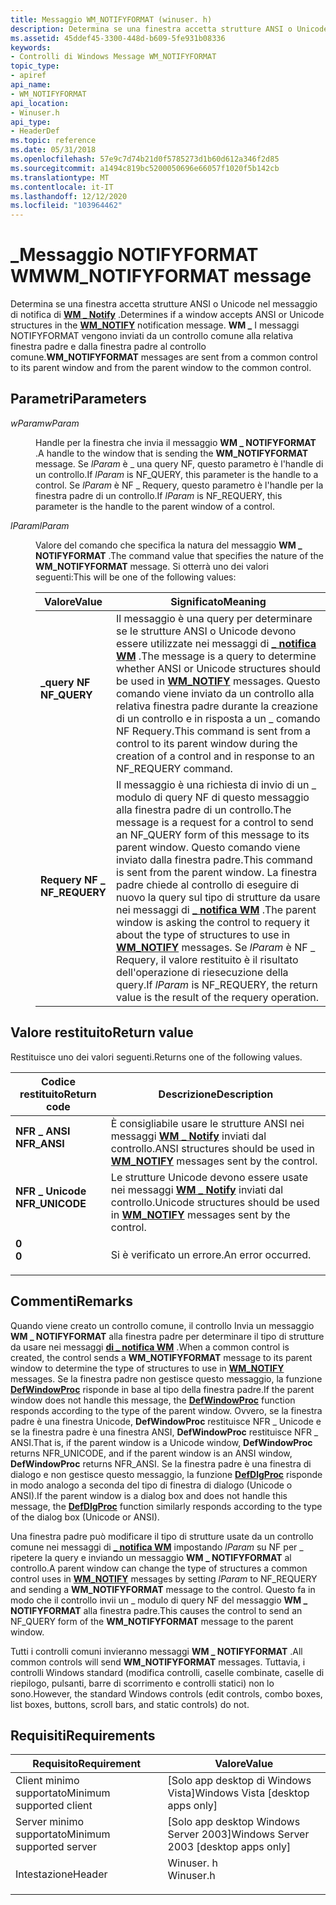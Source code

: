 ```yaml
---
title: Messaggio WM_NOTIFYFORMAT (winuser. h)
description: Determina se una finestra accetta strutture ANSI o Unicode nel messaggio di \_ notifica di WM Notify. I \_ messaggi WM NOTIFYFORMAT vengono inviati da un controllo comune alla relativa finestra padre e dalla finestra padre al controllo comune.
ms.assetid: 45ddef45-3300-448d-b609-5fe931b08336
keywords:
- Controlli di Windows Message WM_NOTIFYFORMAT
topic_type:
- apiref
api_name:
- WM_NOTIFYFORMAT
api_location:
- Winuser.h
api_type:
- HeaderDef
ms.topic: reference
ms.date: 05/31/2018
ms.openlocfilehash: 57e9c7d74b21d0f5785273d1b60d612a346f2d85
ms.sourcegitcommit: a1494c819bc5200050696e66057f1020f5b142cb
ms.translationtype: MT
ms.contentlocale: it-IT
ms.lasthandoff: 12/12/2020
ms.locfileid: "103964462"
---
```

# <a name="wm_notifyformat-message"></a><span data-ttu-id="3b5d5-105">\_Messaggio NOTIFYFORMAT WM</span><span class="sxs-lookup"><span data-stu-id="3b5d5-105">WM\_NOTIFYFORMAT message</span></span>

<span data-ttu-id="3b5d5-106">Determina se una finestra accetta strutture ANSI o Unicode nel messaggio di notifica di [**WM \_ Notify**](wm-notify.md) .</span><span class="sxs-lookup"><span data-stu-id="3b5d5-106">Determines if a window accepts ANSI or Unicode structures in the [**WM\_NOTIFY**](wm-notify.md) notification message.</span></span> <span data-ttu-id="3b5d5-107">**WM \_** I messaggi NOTIFYFORMAT vengono inviati da un controllo comune alla relativa finestra padre e dalla finestra padre al controllo comune.</span><span class="sxs-lookup"><span data-stu-id="3b5d5-107">**WM\_NOTIFYFORMAT** messages are sent from a common control to its parent window and from the parent window to the common control.</span></span>

## <a name="parameters"></a><span data-ttu-id="3b5d5-108">Parametri</span><span class="sxs-lookup"><span data-stu-id="3b5d5-108">Parameters</span></span>

<dl> <dt>

<span data-ttu-id="3b5d5-109">*wParam*</span><span class="sxs-lookup"><span data-stu-id="3b5d5-109">*wParam*</span></span> 
</dt> <dd>

<span data-ttu-id="3b5d5-110">Handle per la finestra che invia il messaggio **WM \_ NOTIFYFORMAT** .</span><span class="sxs-lookup"><span data-stu-id="3b5d5-110">A handle to the window that is sending the **WM\_NOTIFYFORMAT** message.</span></span> <span data-ttu-id="3b5d5-111">Se *lParam* è \_ una query NF, questo parametro è l'handle di un controllo.</span><span class="sxs-lookup"><span data-stu-id="3b5d5-111">If *lParam* is NF\_QUERY, this parameter is the handle to a control.</span></span> <span data-ttu-id="3b5d5-112">Se *lParam* è NF \_ Requery, questo parametro è l'handle per la finestra padre di un controllo.</span><span class="sxs-lookup"><span data-stu-id="3b5d5-112">If *lParam* is NF\_REQUERY, this parameter is the handle to the parent window of a control.</span></span>

</dd> <dt>

<span data-ttu-id="3b5d5-113">*lParam*</span><span class="sxs-lookup"><span data-stu-id="3b5d5-113">*lParam*</span></span> 
</dt> <dd>

<span data-ttu-id="3b5d5-114">Valore del comando che specifica la natura del messaggio **WM \_ NOTIFYFORMAT** .</span><span class="sxs-lookup"><span data-stu-id="3b5d5-114">The command value that specifies the nature of the **WM\_NOTIFYFORMAT** message.</span></span> <span data-ttu-id="3b5d5-115">Si otterrà uno dei valori seguenti:</span><span class="sxs-lookup"><span data-stu-id="3b5d5-115">This will be one of the following values:</span></span>



| <span data-ttu-id="3b5d5-116">Valore</span><span class="sxs-lookup"><span data-stu-id="3b5d5-116">Value</span></span>                                                                                                                                                | <span data-ttu-id="3b5d5-117">Significato</span><span class="sxs-lookup"><span data-stu-id="3b5d5-117">Meaning</span></span>                                                                                                                                                                                                                                                                                                                                                                                    |
|------------------------------------------------------------------------------------------------------------------------------------------------------|--------------------------------------------------------------------------------------------------------------------------------------------------------------------------------------------------------------------------------------------------------------------------------------------------------------------------------------------------------------------------------------------|
| <span id="NF_QUERY"></span><span id="nf_query"></span><dl> <span data-ttu-id="3b5d5-118"><dt>**\_query NF**</dt></span><span class="sxs-lookup"><span data-stu-id="3b5d5-118"><dt>**NF\_QUERY**</dt></span></span> </dl>       | <span data-ttu-id="3b5d5-119">Il messaggio è una query per determinare se le strutture ANSI o Unicode devono essere utilizzate nei messaggi di [**\_ notifica WM**](wm-notify.md) .</span><span class="sxs-lookup"><span data-stu-id="3b5d5-119">The message is a query to determine whether ANSI or Unicode structures should be used in [**WM\_NOTIFY**](wm-notify.md) messages.</span></span> <span data-ttu-id="3b5d5-120">Questo comando viene inviato da un controllo alla relativa finestra padre durante la creazione di un controllo e in risposta a un \_ comando NF Requery.</span><span class="sxs-lookup"><span data-stu-id="3b5d5-120">This command is sent from a control to its parent window during the creation of a control and in response to an NF\_REQUERY command.</span></span><br/>                                                                                                         |
| <span id="NF_REQUERY"></span><span id="nf_requery"></span><dl> <span data-ttu-id="3b5d5-121"><dt>**Requery NF \_**</dt></span><span class="sxs-lookup"><span data-stu-id="3b5d5-121"><dt>**NF\_REQUERY**</dt></span></span> </dl> | <span data-ttu-id="3b5d5-122">Il messaggio è una richiesta di invio di un \_ modulo di query NF di questo messaggio alla finestra padre di un controllo.</span><span class="sxs-lookup"><span data-stu-id="3b5d5-122">The message is a request for a control to send an NF\_QUERY form of this message to its parent window.</span></span> <span data-ttu-id="3b5d5-123">Questo comando viene inviato dalla finestra padre.</span><span class="sxs-lookup"><span data-stu-id="3b5d5-123">This command is sent from the parent window.</span></span> <span data-ttu-id="3b5d5-124">La finestra padre chiede al controllo di eseguire di nuovo la query sul tipo di strutture da usare nei messaggi di [**\_ notifica WM**](wm-notify.md) .</span><span class="sxs-lookup"><span data-stu-id="3b5d5-124">The parent window is asking the control to requery it about the type of structures to use in [**WM\_NOTIFY**](wm-notify.md) messages.</span></span> <span data-ttu-id="3b5d5-125">Se *lParam* è NF \_ Requery, il valore restituito è il risultato dell'operazione di riesecuzione della query.</span><span class="sxs-lookup"><span data-stu-id="3b5d5-125">If *lParam* is NF\_REQUERY, the return value is the result of the requery operation.</span></span><br/> |



 

</dd> </dl>

## <a name="return-value"></a><span data-ttu-id="3b5d5-126">Valore restituito</span><span class="sxs-lookup"><span data-stu-id="3b5d5-126">Return value</span></span>

<span data-ttu-id="3b5d5-127">Restituisce uno dei valori seguenti.</span><span class="sxs-lookup"><span data-stu-id="3b5d5-127">Returns one of the following values.</span></span>



| <span data-ttu-id="3b5d5-128">Codice restituito</span><span class="sxs-lookup"><span data-stu-id="3b5d5-128">Return code</span></span>                                                                                 | <span data-ttu-id="3b5d5-129">Descrizione</span><span class="sxs-lookup"><span data-stu-id="3b5d5-129">Description</span></span>                                                                                                    |
|---------------------------------------------------------------------------------------------|----------------------------------------------------------------------------------------------------------------|
| <dl> <span data-ttu-id="3b5d5-130"><dt>**NFR \_ ANSI**</dt></span><span class="sxs-lookup"><span data-stu-id="3b5d5-130"><dt>**NFR\_ANSI**</dt></span></span> </dl>    | <span data-ttu-id="3b5d5-131">È consigliabile usare le strutture ANSI nei messaggi [**WM \_ Notify**](wm-notify.md) inviati dal controllo.</span><span class="sxs-lookup"><span data-stu-id="3b5d5-131">ANSI structures should be used in [**WM\_NOTIFY**](wm-notify.md) messages sent by the control.</span></span><br/>     |
| <dl> <span data-ttu-id="3b5d5-132"><dt>**NFR \_ Unicode**</dt></span><span class="sxs-lookup"><span data-stu-id="3b5d5-132"><dt>**NFR\_UNICODE**</dt></span></span> </dl> | <span data-ttu-id="3b5d5-133">Le strutture Unicode devono essere usate nei messaggi [**WM \_ Notify**](wm-notify.md) inviati dal controllo.</span><span class="sxs-lookup"><span data-stu-id="3b5d5-133">Unicode structures should be used in [**WM\_NOTIFY**](wm-notify.md) messages sent by the control.</span></span> <br/> |
| <dl> <span data-ttu-id="3b5d5-134"><dt>**0**</dt></span><span class="sxs-lookup"><span data-stu-id="3b5d5-134"><dt>**0**</dt></span></span> </dl>            | <span data-ttu-id="3b5d5-135">Si è verificato un errore.</span><span class="sxs-lookup"><span data-stu-id="3b5d5-135">An error occurred.</span></span><br/>                                                                                  |



 

## <a name="remarks"></a><span data-ttu-id="3b5d5-136">Commenti</span><span class="sxs-lookup"><span data-stu-id="3b5d5-136">Remarks</span></span>

<span data-ttu-id="3b5d5-137">Quando viene creato un controllo comune, il controllo Invia un messaggio **WM \_ NOTIFYFORMAT** alla finestra padre per determinare il tipo di strutture da usare nei messaggi [**di \_ notifica WM**](wm-notify.md) .</span><span class="sxs-lookup"><span data-stu-id="3b5d5-137">When a common control is created, the control sends a **WM\_NOTIFYFORMAT** message to its parent window to determine the type of structures to use in [**WM\_NOTIFY**](wm-notify.md) messages.</span></span> <span data-ttu-id="3b5d5-138">Se la finestra padre non gestisce questo messaggio, la funzione [**DefWindowProc**](/windows/desktop/api/winuser/nf-winuser-defwindowproca) risponde in base al tipo della finestra padre.</span><span class="sxs-lookup"><span data-stu-id="3b5d5-138">If the parent window does not handle this message, the [**DefWindowProc**](/windows/desktop/api/winuser/nf-winuser-defwindowproca) function responds according to the type of the parent window.</span></span> <span data-ttu-id="3b5d5-139">Ovvero, se la finestra padre è una finestra Unicode, **DefWindowProc** restituisce NFR \_ Unicode e se la finestra padre è una finestra ANSI, **DefWindowProc** restituisce NFR \_ ANSI.</span><span class="sxs-lookup"><span data-stu-id="3b5d5-139">That is, if the parent window is a Unicode window, **DefWindowProc** returns NFR\_UNICODE, and if the parent window is an ANSI window, **DefWindowProc** returns NFR\_ANSI.</span></span> <span data-ttu-id="3b5d5-140">Se la finestra padre è una finestra di dialogo e non gestisce questo messaggio, la funzione [**DefDlgProc**](/windows/desktop/api/winuser/nf-winuser-defdlgprocw) risponde in modo analogo a seconda del tipo di finestra di dialogo (Unicode o ANSI).</span><span class="sxs-lookup"><span data-stu-id="3b5d5-140">If the parent window is a dialog box and does not handle this message, the [**DefDlgProc**](/windows/desktop/api/winuser/nf-winuser-defdlgprocw) function similarly responds according to the type of the dialog box (Unicode or ANSI).</span></span>

<span data-ttu-id="3b5d5-141">Una finestra padre può modificare il tipo di strutture usate da un controllo comune nei messaggi di [**\_ notifica WM**](wm-notify.md) impostando *lParam* su NF per \_ ripetere la query e inviando un messaggio **WM \_ NOTIFYFORMAT** al controllo.</span><span class="sxs-lookup"><span data-stu-id="3b5d5-141">A parent window can change the type of structures a common control uses in [**WM\_NOTIFY**](wm-notify.md) messages by setting *lParam* to NF\_REQUERY and sending a **WM\_NOTIFYFORMAT** message to the control.</span></span> <span data-ttu-id="3b5d5-142">Questo fa in modo che il controllo invii un \_ modulo di query NF del messaggio **WM \_ NOTIFYFORMAT** alla finestra padre.</span><span class="sxs-lookup"><span data-stu-id="3b5d5-142">This causes the control to send an NF\_QUERY form of the **WM\_NOTIFYFORMAT** message to the parent window.</span></span>

<span data-ttu-id="3b5d5-143">Tutti i controlli comuni invieranno messaggi **WM \_ NOTIFYFORMAT** .</span><span class="sxs-lookup"><span data-stu-id="3b5d5-143">All common controls will send **WM\_NOTIFYFORMAT** messages.</span></span> <span data-ttu-id="3b5d5-144">Tuttavia, i controlli Windows standard (modifica controlli, caselle combinate, caselle di riepilogo, pulsanti, barre di scorrimento e controlli statici) non lo sono.</span><span class="sxs-lookup"><span data-stu-id="3b5d5-144">However, the standard Windows controls (edit controls, combo boxes, list boxes, buttons, scroll bars, and static controls) do not.</span></span>

## <a name="requirements"></a><span data-ttu-id="3b5d5-145">Requisiti</span><span class="sxs-lookup"><span data-stu-id="3b5d5-145">Requirements</span></span>



| <span data-ttu-id="3b5d5-146">Requisito</span><span class="sxs-lookup"><span data-stu-id="3b5d5-146">Requirement</span></span> | <span data-ttu-id="3b5d5-147">Valore</span><span class="sxs-lookup"><span data-stu-id="3b5d5-147">Value</span></span> |
|-------------------------------------|--------------------------------------------------------------------------------------|
| <span data-ttu-id="3b5d5-148">Client minimo supportato</span><span class="sxs-lookup"><span data-stu-id="3b5d5-148">Minimum supported client</span></span><br/> | <span data-ttu-id="3b5d5-149">\[Solo app desktop di Windows Vista\]</span><span class="sxs-lookup"><span data-stu-id="3b5d5-149">Windows Vista \[desktop apps only\]</span></span><br/>                                       |
| <span data-ttu-id="3b5d5-150">Server minimo supportato</span><span class="sxs-lookup"><span data-stu-id="3b5d5-150">Minimum supported server</span></span><br/> | <span data-ttu-id="3b5d5-151">\[Solo app desktop Windows Server 2003\]</span><span class="sxs-lookup"><span data-stu-id="3b5d5-151">Windows Server 2003 \[desktop apps only\]</span></span><br/>                                 |
| <span data-ttu-id="3b5d5-152">Intestazione</span><span class="sxs-lookup"><span data-stu-id="3b5d5-152">Header</span></span><br/>                   | <dl> <span data-ttu-id="3b5d5-153"><dt>Winuser. h</dt></span><span class="sxs-lookup"><span data-stu-id="3b5d5-153"><dt>Winuser.h</dt></span></span> </dl> |



 


